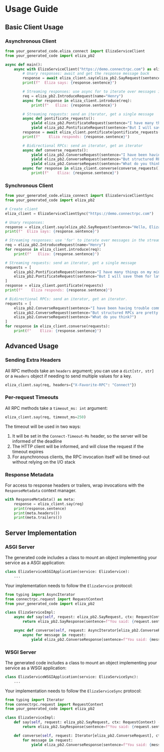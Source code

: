 # Usage Guide

## Basic Client Usage

### Asynchronous Client

```python
from your_generated_code.eliza_connect import ElizaServiceClient
from your_generated_code import eliza_pb2

async def main():
    async with ElizaServiceClient("https://demo.connectrpc.com") as eliza_client:
        # Unary responses: await and get the response message back
        response = await eliza_client.say(eliza_pb2.SayRequest(sentence="Hello, Eliza!"))
        print(f"  Eliza says: {response.sentence}")

        # Streaming responses: use async for to iterate over messages in the stream
        req = eliza_pb2.IntroduceRequest(name="Henry")
        async for response in eliza_client.introduce(req):
            print(f"   Eliza: {response.sentence}")

        # Streaming requests: send an iterator, get a single message
        async def pontificate_requests():
            yield eliza_pb2.PontificateRequest(sentence="I have many things on my mind.")
            yield eliza_pb2.PontificateRequest(sentence="But I will save them for later.")
        response = await eliza_client.pontificate(pontificate_requests())
        print(f"    Eliza responds: {response.sentence}")

        # Bidirectional RPCs: send an iterator, get an iterator
        async def converse_requests():
            yield eliza_pb2.ConverseRequest(sentence="I have been having trouble communicating.")
            yield eliza_pb2.ConverseRequest(sentence="But structured RPCs are pretty great!")
            yield eliza_pb2.ConverseRequest(sentence="What do you think?")
        async for response in eliza_client.converse(converse_requests()):
            print(f"    Eliza: {response.sentence}")
```

### Synchronous Client

```python
from your_generated_code.eliza_connect import ElizaServiceClientSync
from your_generated_code import eliza_pb2

# Create client
eliza_client = ElizaServiceClientSync("https://demo.connectrpc.com")

# Unary responses:
response = eliza_client.say(eliza_pb2.SayRequest(sentence="Hello, Eliza!"))
print(f"  Eliza says: {response.sentence}")

# Streaming responses: use 'for' to iterate over messages in the stream
req = eliza_pb2.IntroduceRequest(name="Henry")
for response in eliza_client.introduce(req):
    print(f"   Eliza: {response.sentence}")

# Streaming requests: send an iterator, get a single message
requests = [
    eliza_pb2.PontificateRequest(sentence="I have many things on my mind."),
    eliza_pb2.PontificateRequest(sentence="But I will save them for later."),
]
response = eliza_client.pontificate(requests)
print(f"    Eliza responds: {response.sentence}")

# Bidirectional RPCs: send an iterator, get an iterator.
requests = [
    eliza_pb2.ConverseRequest(sentence="I have been having trouble communicating."),
    eliza_pb2.ConverseRequest(sentence="But structured RPCs are pretty great!"),
    eliza_pb2.ConverseRequest(sentence="What do you think?")
]
for response in eliza_client.converse(requests):
    print(f"    Eliza: {response.sentence}")
```

## Advanced Usage

### Sending Extra Headers

All RPC methods take an `headers` argument; you can use a `dict[str, str]` or
a `Headers` object if needing to send multiple values for a key.

```python
eliza_client.say(req, headers={"X-Favorite-RPC": "Connect"})
```

### Per-request Timeouts

All RPC methods take a `timeout_ms: int` argument:

```python
eliza_client.say(req, timeout_ms=250)
```

The timeout will be used in two ways:

1. It will be set in the `Connect-Timeout-Ms` header, so the server will be informed of the deadline
2. The HTTP client will be informed, and will close the request if the timeout expires
3. For asynchronous clients, the RPC invocation itself will be timed-out without relying on the I/O stack

### Response Metadata

For access to response headers or trailers, wrap invocations with the `ResponseMetadata` context manager.

```python
with ResponseMetadata() as meta:
    response = eliza_client.say(req)
    print(response.sentence)
    print(meta.headers())
    print(meta.trailers())
```

## Server Implementation

### ASGI Server

The generated code includes a class to mount an object implementing your service as a ASGI application:

```python
class ElizaServiceASGIApplication(service: ElizaService):
    ...
```

Your implementation needs to follow the `ElizaService` protocol:

```python
from typing import AsyncIterator
from connectrpc.request import RequestContext
from your_generated_code import eliza_pb2

class ElizaServiceImpl:
    async def say(self, request: eliza_pb2.SayRequest, ctx: RequestContext) -> eliza_pb2.SayResponse:
        return eliza_pb2.SayResponse(sentence=f"You said: {request.sentence}")

    async def converse(self, request: AsyncIterator[eliza_pb2.ConverseRequest], ctx: RequestContext) -> AsyncIterator[eliza_pb2.ConverseResponse]:
        async for message in request:
            yield eliza_pb2.ConverseResponse(sentence=f"You said: {message.sentence}")
```

### WSGI Server

The generated code includes a class to mount an object implementing your service as a WSGI application:

```python
class ElizaServiceWSGIApplication(service: ElizaServiceSync):
    ...
```

Your implementation needs to follow the `ElizaServiceSync` protocol:

```python
from typing import Iterator
from connectrpc.request import RequestContext
from your_generated_code import eliza_pb2

class ElizaServiceImpl:
    def say(self, request: eliza_pb2.SayRequest, ctx: RequestContext) -> eliza_pb2.SayResponse:
        return eliza_pb2.SayResponse(sentence=f"You said: {request.sentence}")

    def converse(self, request: Iterator[eliza_pb2.ConverseRequest], ctx: RequestContext) -> Iterator[eliza_pb2.ConverseResponse]:
        for message in request:
            yield eliza_pb2.ConverseResponse(sentence=f"You said: {message.sentence}")
```
